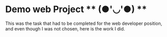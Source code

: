 # Demo web Project ** (●'◡'●) **
 
 This was the task that had to be completed for the web developer position, and even though I was not chosen, here is the work I did. 

